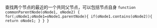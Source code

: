 查找两个节点的最近的一个共同父节点，可以包括节点自身
`
function commonParentNode(oNode1, oNode2) {
    for(;oNode1;oNode1=oNode1.parentNode){
        if(oNode1.contains(oNode2)){
            return oNode1;
        }
    }
}
`